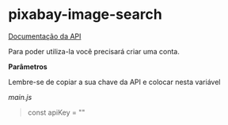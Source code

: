 # pixabay-image-search

[Documentação da API](https://pixabay.com/api/docs/)

Para poder utiliza-la você precisará criar uma conta.

**Parâmetros**

Lembre-se de copiar a sua chave da API e colocar nesta variável

*main.js*

> const apiKey = ""
> 
